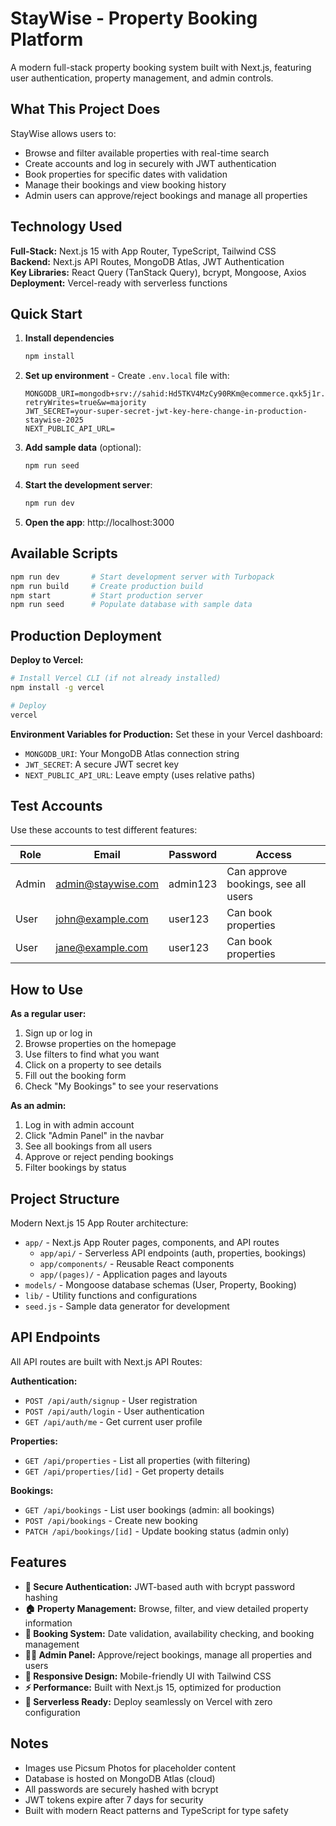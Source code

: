 # StayWise - Property Booking Platform

A modern full-stack property booking system built with Next.js, featuring user authentication, property management, and admin controls.

## What This Project Does

StayWise allows users to:
- Browse and filter available properties with real-time search
- Create accounts and log in securely with JWT authentication
- Book properties for specific dates with validation
- Manage their bookings and view booking history
- Admin users can approve/reject bookings and manage all properties

## Technology Used

**Full-Stack:** Next.js 15 with App Router, TypeScript, Tailwind CSS  
**Backend:** Next.js API Routes, MongoDB Atlas, JWT Authentication  
**Key Libraries:** React Query (TanStack Query), bcrypt, Mongoose, Axios  
**Deployment:** Vercel-ready with serverless functions

## Quick Start

1. **Install dependencies**
   ```bash
   npm install
   ```

2. **Set up environment** - Create `.env.local` file with:
   ```
   MONGODB_URI=mongodb+srv://sahid:Hd5TKV4MzCy90RKm@ecommerce.qxk5j1r.mongodb.net/staywise?retryWrites=true&w=majority
   JWT_SECRET=your-super-secret-jwt-key-here-change-in-production-staywise-2025
   NEXT_PUBLIC_API_URL=
   ```

3. **Add sample data** (optional):
   ```bash
   npm run seed
   ```

4. **Start the development server**:
   ```bash
   npm run dev
   ```

5. **Open the app**: http://localhost:3000

## Available Scripts

```bash
npm run dev       # Start development server with Turbopack
npm run build     # Create production build  
npm start         # Start production server
npm run seed      # Populate database with sample data
```

## Production Deployment

**Deploy to Vercel:**
```bash
# Install Vercel CLI (if not already installed)
npm install -g vercel

# Deploy
vercel
```

**Environment Variables for Production:**
Set these in your Vercel dashboard:
- `MONGODB_URI`: Your MongoDB Atlas connection string
- `JWT_SECRET`: A secure JWT secret key
- `NEXT_PUBLIC_API_URL`: Leave empty (uses relative paths)

## Test Accounts

Use these accounts to test different features:

| Role | Email | Password | Access |
|------|-------|----------|---------|
| Admin | admin@staywise.com | admin123 | Can approve bookings, see all users |
| User | john@example.com | user123 | Can book properties |
| User | jane@example.com | user123 | Can book properties |

## How to Use

**As a regular user:**
1. Sign up or log in
2. Browse properties on the homepage
3. Use filters to find what you want
4. Click on a property to see details
5. Fill out the booking form
6. Check "My Bookings" to see your reservations

**As an admin:**
1. Log in with admin account
2. Click "Admin Panel" in the navbar
3. See all bookings from all users
4. Approve or reject pending bookings
5. Filter bookings by status

## Project Structure

Modern Next.js 15 App Router architecture:
- `app/` - Next.js App Router pages, components, and API routes
  - `app/api/` - Serverless API endpoints (auth, properties, bookings)
  - `app/components/` - Reusable React components
  - `app/(pages)/` - Application pages and layouts
- `models/` - Mongoose database schemas (User, Property, Booking)
- `lib/` - Utility functions and configurations  
- `seed.js` - Sample data generator for development

## API Endpoints

All API routes are built with Next.js API Routes:

**Authentication:**
- `POST /api/auth/signup` - User registration
- `POST /api/auth/login` - User authentication  
- `GET /api/auth/me` - Get current user profile

**Properties:**
- `GET /api/properties` - List all properties (with filtering)
- `GET /api/properties/[id]` - Get property details

**Bookings:**
- `GET /api/bookings` - List user bookings (admin: all bookings)
- `POST /api/bookings` - Create new booking
- `PATCH /api/bookings/[id]` - Update booking status (admin only)

## Features

- **🔐 Secure Authentication:** JWT-based auth with bcrypt password hashing
- **🏠 Property Management:** Browse, filter, and view detailed property information  
- **📅 Booking System:** Date validation, availability checking, and booking management
- **👨‍💼 Admin Panel:** Approve/reject bookings, manage all properties and users
- **📱 Responsive Design:** Mobile-friendly UI with Tailwind CSS
- **⚡ Performance:** Built with Next.js 15, optimized for production
- **🚀 Serverless Ready:** Deploy seamlessly on Vercel with zero configuration

## Notes

- Images use Picsum Photos for placeholder content
- Database is hosted on MongoDB Atlas (cloud)
- All passwords are securely hashed with bcrypt
- JWT tokens expire after 7 days for security
- Built with modern React patterns and TypeScript for type safety
